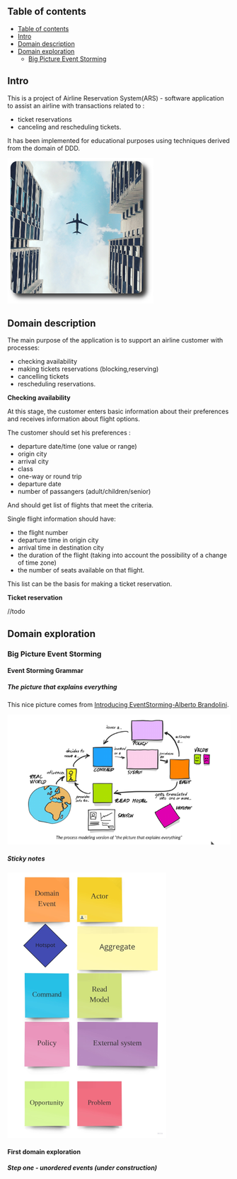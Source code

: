 ## Table of contents
- [Table of contents](#table-of-contents)
- [Intro](#intro)
- [Domain description](#domain-description)
- [Domain exploration](#domain-exploration)
  - [Big Picture Event Storming](#big-picture-event-storming)

## Intro
This is a project of Airline Reservation System(ARS) - software application to assist an airline with transactions related to :
* ticket reservations
* canceling and rescheduling tickets.

It has been  implemented for educational purposes using techniques derived from the domain of DDD.

![](img/ars.png)



## Domain description
The main purpose of the application is to support an airline customer with processes:
* checking availability
* making tickets reservations (blocking,reserving)
* cancelling tickets  
* rescheduling reservations.

**Checking availability**

At this stage, the customer enters basic information about their preferences and receives information about 
flight options.

The customer should set his preferences :
* departure date/time (one value or range)
* origin city
* arrival city
* class
* one-way or round trip
* departure date 
* number of passangers (adult/children/senior)

And should get list of flights that meet the criteria. 

Single flight information should have:
* the flight number
* departure time in origin city
* arrival time in destination city
* the duration of the flight (taking into account the possibility of a change of time zone) 
* the number of seats available on that flight.

This list can be the basis for making a ticket reservation.

 **Ticket reservation**
 
 //todo
 


## Domain exploration
### Big Picture Event Storming
#### Event Storming Grammar
##### The picture that explains everything
This nice picture comes from [Introducing EventStorming-Alberto Brandolini](https://leanpub.com/introducing_eventstorming).

![Introducing EventStorming-Alberto Brandolini](img/process-modeling-events.png) 


##### Sticky notes
![](img/event-storming-symbols.png) 

#### First domain exploration 
##### Step one - unordered events (under construction)
